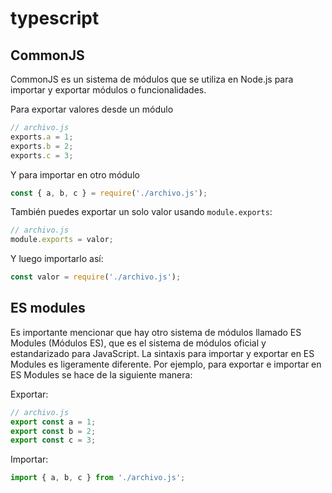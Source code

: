 # typescript

## CommonJS

CommonJS es un sistema de módulos que se utiliza en Node.js para importar y exportar módulos o funcionalidades.

Para exportar valores desde un módulo

```js	
// archivo.js
exports.a = 1;
exports.b = 2;
exports.c = 3;
```
Y para importar en otro módulo

```js
const { a, b, c } = require('./archivo.js');
```

También puedes exportar un solo valor usando `module.exports`:

```js
// archivo.js
module.exports = valor;
```

Y luego importarlo así:

```js
const valor = require('./archivo.js');
```

## ES modules

Es importante mencionar que hay otro sistema de módulos llamado ES Modules (Módulos ES), que es el sistema de módulos oficial y estandarizado para JavaScript. La sintaxis para importar y exportar en ES Modules es ligeramente diferente. Por ejemplo, para exportar e importar en ES Modules se hace de la siguiente manera:

Exportar:

```js
// archivo.js
export const a = 1;
export const b = 2;
export const c = 3;
```

Importar:

```js
import { a, b, c } from './archivo.js';
```
